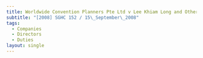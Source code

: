 ```yaml
---
title: Worldwide Convention Planners Pte Ltd v Lee Khiam Long and Others
subtitle: "[2008] SGHC 152 / 15\_September\_2008"
tags:
  - Companies
  - Directors
  - Duties
layout: single
---
```


